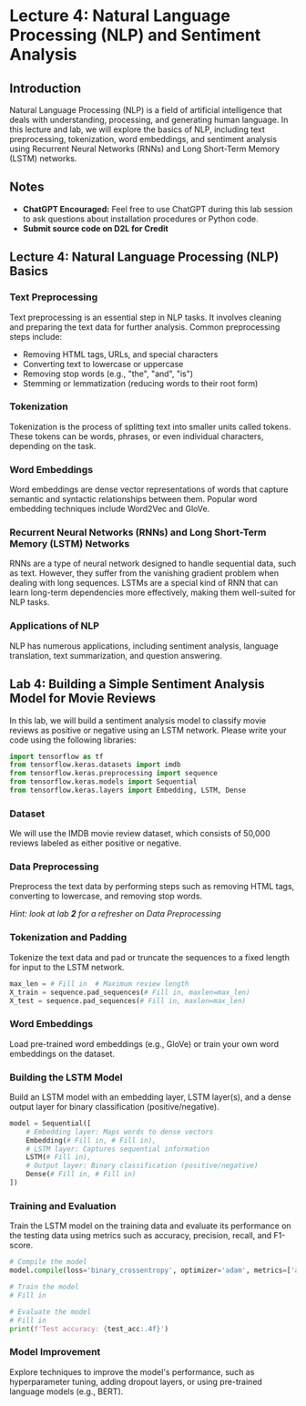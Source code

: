 # Lecture 4: Natural Language Processing (NLP) and Sentiment Analysis

## Introduction
Natural Language Processing (NLP) is a field of artificial intelligence that deals with understanding, processing, and generating human language. In this lecture and lab, we will explore the basics of NLP, including text preprocessing, tokenization, word embeddings, and sentiment analysis using Recurrent Neural Networks (RNNs) and Long Short-Term Memory (LSTM) networks.

## Notes

- **ChatGPT Encouraged:** Feel free to use ChatGPT during this lab session to ask questions about installation procedures or Python code.
- **Submit source code on D2L for Credit**

## Lecture 4: Natural Language Processing (NLP) Basics

### Text Preprocessing
Text preprocessing is an essential step in NLP tasks. It involves cleaning and preparing the text data for further analysis. Common preprocessing steps include:
- Removing HTML tags, URLs, and special characters
- Converting text to lowercase or uppercase
- Removing stop words (e.g., "the", "and", "is")
- Stemming or lemmatization (reducing words to their root form)

### Tokenization
Tokenization is the process of splitting text into smaller units called tokens. These tokens can be words, phrases, or even individual characters, depending on the task.

### Word Embeddings
Word embeddings are dense vector representations of words that capture semantic and syntactic relationships between them. Popular word embedding techniques include Word2Vec and GloVe.

### Recurrent Neural Networks (RNNs) and Long Short-Term Memory (LSTM) Networks
RNNs are a type of neural network designed to handle sequential data, such as text. However, they suffer from the vanishing gradient problem when dealing with long sequences. LSTMs are a special kind of RNN that can learn long-term dependencies more effectively, making them well-suited for NLP tasks.

### Applications of NLP
NLP has numerous applications, including sentiment analysis, language translation, text summarization, and question answering.

## Lab 4: Building a Simple Sentiment Analysis Model for Movie Reviews
In this lab, we will build a sentiment analysis model to classify movie reviews as positive or negative using an LSTM network. Please write your code using the following libraries:

```python
import tensorflow as tf
from tensorflow.keras.datasets import imdb
from tensorflow.keras.preprocessing import sequence
from tensorflow.keras.models import Sequential
from tensorflow.keras.layers import Embedding, LSTM, Dense
```

### Dataset
We will use the IMDB movie review dataset, which consists of 50,000 reviews labeled as either positive or negative.

### Data Preprocessing
Preprocess the text data by performing steps such as removing HTML tags, converting to lowercase, and removing stop words.

*Hint: look at lab **2** for a refresher on Data Preprocessing*

### Tokenization and Padding
Tokenize the text data and pad or truncate the sequences to a fixed length for input to the LSTM network.

```python
max_len = # Fill in  # Maximum review length
X_train = sequence.pad_sequences(# Fill in, maxlen=max_len)
X_test = sequence.pad_sequences(# Fill in, maxlen=max_len)
```

### Word Embeddings
Load pre-trained word embeddings (e.g., GloVe) or train your own word embeddings on the dataset.

### Building the LSTM Model
Build an LSTM model with an embedding layer, LSTM layer(s), and a dense output layer for binary classification (positive/negative).

```python
model = Sequential([
    # Embedding layer: Maps words to dense vectors
    Embedding(# Fill in, # Fill in), 
    # LSTM layer: Captures sequential information
    LSTM(# Fill in),  
    # Output layer: Binary classification (positive/negative)
    Dense(# Fill in, # Fill in)  
])
```

### Training and Evaluation
Train the LSTM model on the training data and evaluate its performance on the testing data using metrics such as accuracy, precision, recall, and F1-score.

```python
# Compile the model
model.compile(loss='binary_crossentropy', optimizer='adam', metrics=['accuracy'])

# Train the model
# Fill in

# Evaluate the model
# Fill in
print(f'Test accuracy: {test_acc:.4f}')
```

### Model Improvement
Explore techniques to improve the model's performance, such as hyperparameter tuning, adding dropout layers, or using pre-trained language models (e.g., BERT).
